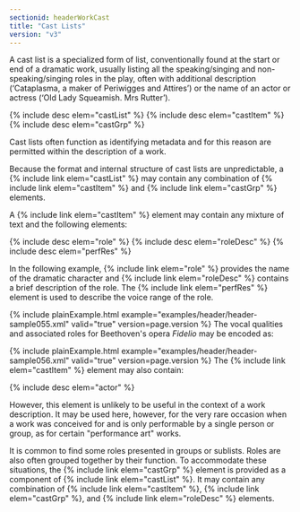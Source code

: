 ```yaml
---
sectionid: headerWorkCast
title: "Cast Lists"
version: "v3"
---
```


A cast list is a specialized form of list, conventionally found at the start or end
of a
dramatic work, usually listing all the speaking/singing and non-speaking/singing roles
in
the play, often with additional description (‘Cataplasma, a maker of Periwigges and
Attires’) or the name of an actor or actress (‘Old Lady Squeamish. Mrs Rutter’).



{% include desc elem="castList" %}
{% include desc elem="castItem" %}
{% include desc elem="castGrp" %}




Cast lists often function as identifying metadata and for this reason are permitted
within the description of a work.

Because the format and internal structure of cast lists are unpredictable, a {% include link elem="castList" %} may contain any combination of {% include link elem="castItem" %}
and {% include link elem="castGrp" %} elements.

A {% include link elem="castItem" %} element may contain any mixture of text and the
following elements:



{% include desc elem="role" %}
{% include desc elem="roleDesc" %}
{% include desc elem="perfRes" %}




In the following example, {% include link elem="role" %} provides the name of the dramatic
character and {% include link elem="roleDesc" %} contains a brief description of the role. The
{% include link elem="perfRes" %} element is used to describe the voice range of the
role.

{% include plainExample.html example="examples/header/header-sample055.xml" valid="true" version=page.version %}
The vocal qualities and associated roles for Beethoven's opera *Fidelio* may
be encoded as:

{% include plainExample.html example="examples/header/header-sample056.xml" valid="true" version=page.version %}
The {% include link elem="castItem" %} element may also contain:



{% include desc elem="actor" %}




However, this element is unlikely to be useful in the context of a work description.
It
may be used here, however, for the very rare occasion when a work was conceived for
and is
only performable by a single person or group, as for certain "performance art" works.

It is common to find some roles presented in groups or sublists. Roles are also often
grouped together by their function. To accommodate these situations, the {% include link elem="castGrp" %} element is provided as a component of {% include link elem="castList" %}. It
may contain any combination of {% include link elem="castItem" %}, {% include link elem="castGrp" %}, and {% include link elem="roleDesc" %} elements.


